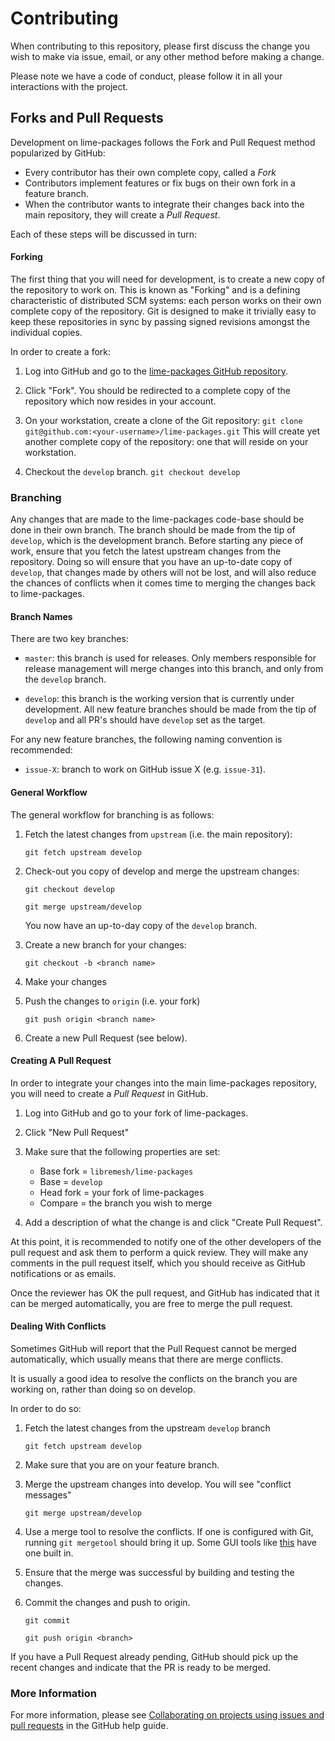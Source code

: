 # Contributing

When contributing to this repository, please first discuss the change you wish to make via issue,
email, or any other method before making a change. 

Please note we have a code of conduct, please follow it in all your interactions with the project.

## Forks and Pull Requests

Development on lime-packages follows the Fork and Pull Request method popularized by GitHub:

- Every contributor has their own complete copy, called a *Fork*
- Contributors implement features or fix bugs on their own fork in a feature branch.
- When the contributor wants to integrate their changes back into the main repository,
  they will create a *Pull Request*.

Each of these steps will be discussed in turn:

#### Forking

The first thing that you will need for development, is to create a new copy of the repository to
work on.  This is known as "Forking" and is a defining characteristic of distributed
SCM systems: each person works on their own complete copy of the repository.  Git is designed to
make it trivially easy to keep these repositories in sync by passing signed revisions amongst the
individual copies.

In order to create a fork:

1. Log into GitHub and go to the [lime-packages GitHub repository](https://github.com/libremesh/lime-packages).

2. Click "Fork".  You should be redirected to a complete copy of the repository which now resides in your account.

3. On your workstation, create a clone of the Git repository:
    ```git clone git@github.com:<your-username>/lime-packages.git```
    This will create yet another complete copy of the repository: one that will reside
    on your workstation.

4. Checkout the `develop` branch.
   ```git checkout develop```

### Branching

Any changes that are made to the lime-packages code-base should be done in their own branch.  The branch
should be made from the tip of `develop`, which is the development branch.  Before starting
any piece of work, ensure that you fetch the latest upstream changes from the repository.
Doing so will ensure that you have an up-to-date copy of `develop`, that changes made by others
will not be lost, and will also reduce the chances of conflicts when it comes time to merging the
changes back to lime-packages.

#### Branch Names

There are two key branches:

- `master`: this branch is used for releases.  Only members responsible for release management
  will merge changes into this branch, and only from the `develop` branch.

- `develop`: this branch is the working version that is currently under development.  All
    new feature branches should be made from the tip of `develop` and all PR's should have `develop`
    set as the target.

For any new feature branches, the following naming convention is recommended:

- `issue-X`: branch to work on GitHub issue X (e.g. `issue-31`).

#### General Workflow

The general workflow for branching is as follows:

1. Fetch the latest changes from `upstream` (i.e. the main repository):

   ```git fetch upstream develop```

2. Check-out you copy of develop and merge the upstream changes:

    ```git checkout develop```
    
    ```git merge upstream/develop```

    You now have an up-to-day copy of the `develop` branch.

3. Create a new branch for your changes:

    ```git checkout -b <branch name>```

4. Make your changes

5. Push the changes to `origin` (i.e. your fork)

    ```git push origin <branch name>```

6. Create a new Pull Request (see below).

#### Creating A Pull Request

In order to integrate your changes into the main lime-packages repository, you will
need to create a *Pull Request* in GitHub.

1. Log into GitHub and go to your fork of lime-packages.

2. Click "New Pull Request"

3. Make sure that the following properties are set:

    - Base fork = `libremesh/lime-packages`
    - Base = `develop`
    - Head fork = your fork of lime-packages
    - Compare = the branch you wish to merge

4. Add a description of what the change is and click "Create Pull Request".

At this point, it is recommended to notify one of the other developers of the 
pull request and ask them to perform a quick review.  They will make any comments
in the pull request itself, which you should receive as GitHub notifications or as
emails.

Once the reviewer has OK the pull request, and GitHub has indicated that it can
be merged automatically, you are free to merge the pull request.

#### Dealing With Conflicts

Sometimes GitHub will report that the Pull Request cannot be merged automatically,
which usually means that there are merge conflicts.

It is usually a good idea to resolve the conflicts on the branch you are working on,
rather than doing so on develop.

In order to do so:

1. Fetch the latest changes from the upstream `develop` branch

    ```git fetch upstream develop```

2. Make sure that you are on your feature branch.

3. Merge the upstream changes into develop.  You will see "conflict messages"

    ```git merge upstream/develop```
     
4. Use a merge tool to resolve the conflicts.  If one is configured with Git,
    running `git mergetool` should bring it up.  Some GUI tools like 
    [this](https://git-scm.com/download/gui/linux) have one built in.

5. Ensure that the merge was successful by building and testing the changes.

6. Commit the changes and push to origin.

     ```git commit```

     ```git push origin <branch>```

If you have a Pull Request already pending, GitHub should pick up the recent
changes and indicate that the PR is ready to be merged.


### More Information

For more information, please see [Collaborating on projects using issues and pull requests](https://help.github.com/categories/collaborating-on-projects-using-issues-and-pull-requests/) in the GitHub help guide.
